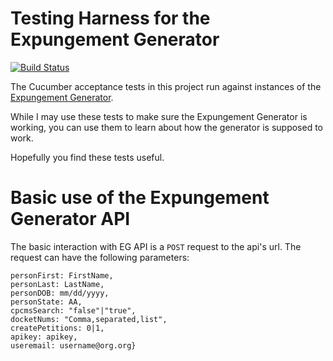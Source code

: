 # Testing Harness for the Expungement Generator

[![Build Status](https://travis-ci.org/CLSPhila/eg-cucumber.svg?branch=master)](https://travis-ci.org/CLSPhila/eg-cucumber)

The Cucumber acceptance tests in this project run against instances of the [Expungement Generator](https://github.com/mhollander/Expungement-Generator).

While I may use these tests to make sure the Expungement Generator is working, you can use them to learn about how the generator is supposed to work.

Hopefully you find these tests useful.


# Basic use of the Expungement Generator API

The basic interaction with EG API is a `POST` request to the api's url. The request can have the following parameters:

    personFirst: FirstName,
    personLast: LastName,
    personDOB: mm/dd/yyyy,
    personState: AA,
    cpcmsSearch: "false"|"true",
    docketNums: "Comma,separated,list",
    createPetitions: 0|1,
    apikey: apikey,
    useremail: username@org.org}
